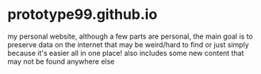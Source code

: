 # prototype99.github.io
my personal website, although a few parts are personal, the main goal is to preserve data on the internet that may be weird/hard to find or just simply because it's easier all in one place! also includes some new content that may not be found anywhere else
